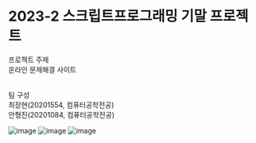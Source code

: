 # 2023-2 스크립트프로그래밍 기말 프로젝트

프로젝트 주제<br>
온라인 문제해결 사이트<br>

<br>
팀 구성<br>
최장현(20201554, 컴퓨터공학전공)<br>
안형진(20201084, 컴퓨터공학전공)<br>

![image](https://github.com/ccmuk58/2023_2_Script/assets/29997371/3ef3d2d9-8ea4-4798-b209-ded65f64c076)
![image](https://github.com/ccmuk58/2023_2_Script/assets/29997371/0d978fde-df50-49f6-9e63-def38b8cf3f7)
![image](https://github.com/ccmuk58/2023_2_Script/assets/29997371/292ad414-557f-49ff-9927-e09b4138d1e4)
